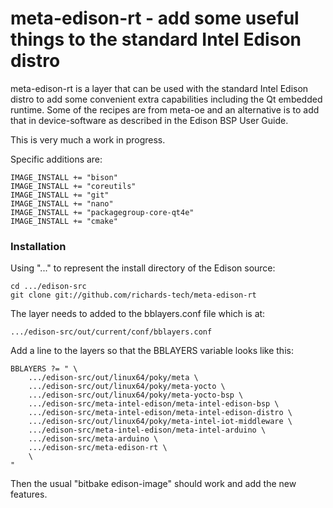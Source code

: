 # meta-edison-rt - add some useful things to the standard Intel Edison distro

meta-edison-rt is a layer that can be used with the standard Intel Edison distro to add some convenient extra capabilities including the Qt embedded runtime. Some of the recipes are from meta-oe and an alternative is to add that in device-software as described in the Edison BSP User Guide.

This is very much a work in progress.

Specific additions are:

    IMAGE_INSTALL += "bison"
    IMAGE_INSTALL += "coreutils"
    IMAGE_INSTALL += "git"
    IMAGE_INSTALL += "nano"
    IMAGE_INSTALL += "packagegroup-core-qt4e"
    IMAGE_INSTALL += "cmake"
    
### Installation

Using "..." to represent the install directory of the Edison source:

    cd .../edison-src
    git clone git://github.com/richards-tech/meta-edison-rt
    
The layer needs to added to the bblayers.conf file which is at:

    .../edison-src/out/current/conf/bblayers.conf
    
Add a line to the layers so that the BBLAYERS variable looks like this:

    BBLAYERS ?= " \
        .../edison-src/out/linux64/poky/meta \
        .../edison-src/out/linux64/poky/meta-yocto \
        .../edison-src/out/linux64/poky/meta-yocto-bsp \
        .../edison-src/meta-intel-edison/meta-intel-edison-bsp \
        .../edison-src/meta-intel-edison/meta-intel-edison-distro \
        .../edison-src/out/linux64/poky/meta-intel-iot-middleware \
        .../edison-src/meta-intel-edison/meta-intel-arduino \
        .../edison-src/meta-arduino \
        .../edison-src/meta-edison-rt \
        \
    "
        
    
Then the usual "bitbake edison-image" should work and add the new features.


